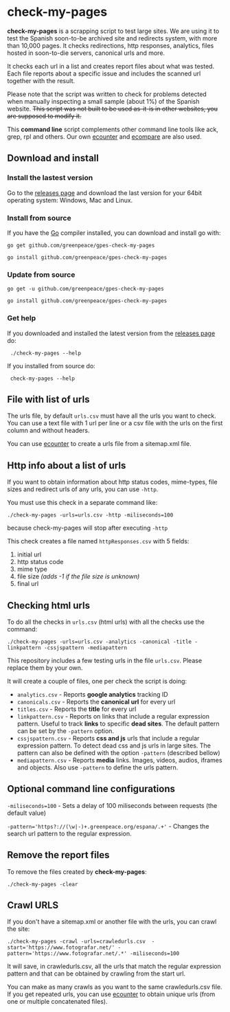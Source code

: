 # check-my-pages

**check-my-pages** is a scrapping script to test large sites. We are using it to test the Spanish soon-to-be archived site and redirects system, with more than 10,000 pages. It checks redirections, http responses, analytics, files hosted in soon-to-die servers, canonical urls and more.

 It checks each url in a list and creates report files about what was tested. Each file reports about a specific issue and includes the scanned url together with the result.

Please note that the script was written to check for problems detected when manually inspecting a small sample (about 1%) of the Spanish website. ~~This script was not built to be used as-it-is in other websites, you are supposed to modify it.~~

This **command line** script complements other command line tools like ack, grep, rpl and others. Our own [ecounter](https://github.com/greenpeace/gpes-ecounter) and [ecompare](https://github.com/greenpeace/gpes-ecompare) are also used.

## Download and install

### Install the lastest version

Go to the [releases page](https://github.com/greenpeace/gpes-check-my-pages/releases) and download the last version for your 64bit operating system: Windows, Mac and Linux.

### Install from source

If you have the [Go](https://golang.org/) compiler installed, you can download and install go with:

```
go get github.com/greenpeace/gpes-check-my-pages

go install github.com/greenpeace/gpes-check-my-pages
```

### Update from source

```
go get -u github.com/greenpeace/gpes-check-my-pages

go install github.com/greenpeace/gpes-check-my-pages
```

### Get help

If you downloaded and installed the latest version from the [releases page](https://github.com/greenpeace/gpes-check-my-pages/releases) do:

```
 ./check-my-pages --help
```

If you installed from source do:

```
 check-my-pages --help
```

## File with list of urls

The urls file, by default `urls.csv` must have all the urls you want to check. You can use a text file with 1 url per line or a csv file with the urls on the first column and without headers.

You can use [ecounter](https://github.com/greenpeace/gpes-ecounter) to create a urls file from a sitemap.xml file.

## Http info about a list of urls

If you want to obtain information about http status codes, mime-types, file sizes and redirect urls of any urls, you can use `-http`.

You must use this check in a separate command like:
```
./check-my-pages -urls=urls.csv -http -miliseconds=100
```
because check-my-pages will stop after executing `-http`

This check creates a file named `httpResponses.csv` with 5 fields: 
1. initial url
2. http status code
3. mime type
4. file size *(adds -1 if the file size is unknown)*
5. final url

## Checking html urls

To do all the checks in `urls.csv` (html urls) with all the checks use the command:

```
./check-my-pages -urls=urls.csv -analytics -canonical -title -linkpattern -cssjspattern -mediapattern
```

This repository includes a few testing urls in the file `urls.csv`. Please replace them by your own.

It will create a couple of files, one per check the script is doing:
* `analytics.csv` - Reports **google analytics** tracking ID
* `canonicals.csv` - Reports the **canonical url** for every url
* `titles.csv` - Reports the **title** for every url
* `linkpattern.csv` - Reports on links that include a regular expression pattern. Useful to track **links** to specific **dead sites**. The default pattern can be set by the `-pattern` option.
* `cssjspattern.csv` - Reports **css and js** urls that include a regular expression pattern. To detect dead css and js urls in large sites. The pattern can also be defined with the option `-pattern` (described bellow)
* `mediapattern.csv` - Reports **media** links. Images, videos, audios, iframes and objects. Also use `-pattern` to define the urls pattern.

## Optional command line configurations

`-miliseconds=100` - Sets a delay of 100 miliseconds between requests (the default value)

`-pattern='https?://(\w|-)+.greenpeace.org/espana/.+'` - Changes the search url pattern to the regular expression.

## Remove the report files

To remove the files created by **check-my-pages**:

```
./check-my-pages -clear 
```

## Crawl URLS

If you don't have a sitemap.xml or another file with the urls, you can crawl the site: 

```
./check-my-pages -crawl -urls=crawledurls.csv  -start='https://www.fotografar.net/' -pattern='https://www.fotografar.net/.*' -miliseconds=100
```

It will save, in crawledurls.csv, all the urls that match the regular expression pattern and that can be obtained by crawling from the start url. 

You can make as many crawls as you want to the same crawledurls.csv file. If you get repeated urls, you can use [ecounter](https://github.com/greenpeace/gpes-ecounter) to obtain unique urls (from one or multiple concatenated files).